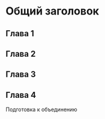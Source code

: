 # Общий заголовок
## Глава 1





## Глава 2






## Глава 3





## Глава 4
Подготовка к объединению